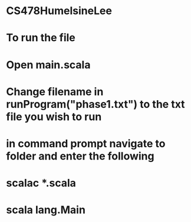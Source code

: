 # CS478HumelsineLee
# To run the file
# Open main.scala
# Change filename in runProgram("phase1.txt") to the txt file you wish to run
# in command prompt navigate to folder and enter the following
# scalac *.scala
# scala lang.Main